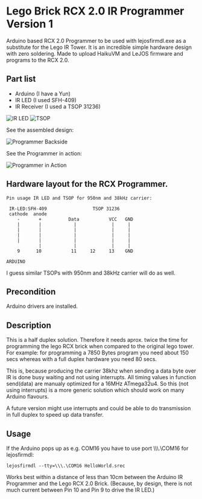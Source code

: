 Lego Brick RCX 2.0 IR Programmer Version 1
================

Arduino based RCX 2.0 Programmer to be used with lejosfirmdl.exe as a substitute for the Lego IR Tower. It is an incredible simple hardware design with zero soldering. Made to upload HaikuVM and LeJOS firmware and programs to the RCX 2.0.

Part list
-----------
* Arduino (I have a Yun)
* IR LED (I used SFH-409)
* IR Receiver (I used a TSOP 31236)

![IR LED](http://www.conrad.de/medias/global/ce/1000_1999/1500/1540/1543/154380_BB_00_FB.EPS_250.jpg)
![TSOP](http://elcodis.com/photos/15/68/156835/vishaysemitsop38238_sml.jpg)

See the assembled design:

![Programmer Backside](http://haiku-vm.sourceforge.net/images/ArdPro1-back.png)

See the Programmer in action:

![Programmer in Action](http://haiku-vm.sourceforge.net/images/ArdPro1-action.png)

Hardware layout for the RCX Programmer.
---------------------

```
Pin usage IR LED and TSOP for 950nm and 38kHz carrier:

 IR-LED:SFH-409                 TSOP 31236
 cathode  anode
    -       +          Data           VCC   GND
    |       |            |             |     |
    |       |            |             |     |
    |       |            |             |     |
    |       |            |             |     |
            |            |             |     |
    9      10           11     12     13    GND

ARDUINO
```
I guess similar TSOPs with 950nm and 38kHz carrier will do as well.

Precondition
---------------------
Arduino drivers are installed.


Description
-----
This is a half duplex solution. Therefore it needs aprox. twice the time
for programming the lego RCX brick when compared to the original lego tower.
For example: for programming a 7850 Bytes program you need about 
150 secs whereas with a full duplex hardware you need
 80 secs.

This is, because producing the carrier 38khz when sending
a data byte over IR is done busy waiting and not using interrupts.
All timing values in function send(data) are manualy optimized for
a 16MHz ATmega32u4. So this (not using interrupts) is a more 
generic solution which should work on many Arduino flavours.

A future version might use interrupts and could be able to do
transmission in full duplex to speed up data transfer.


Usage
-----
If the Arduino pops up as e.g. COM16 you have to use port \\\\\\.\COM16 for lejosfirmdl:
```
lejosfirmdl --tty=\\\.\COM16 HelloWorld.srec
```

Works best within a distance of less than 10cm between the Arduino IR Programmer and the Lego RCX 2.0 Brick. (Because, by design,  there is not much current between Pin 10 and Pin 9 to drive the IR LED.)




